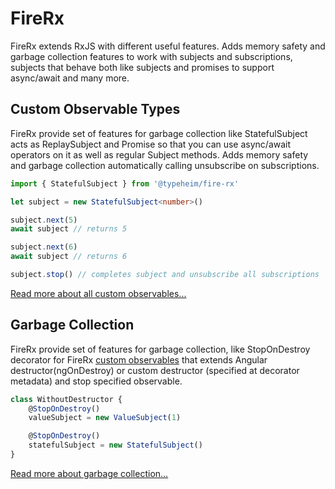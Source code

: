 # FireRx 

FireRx extends RxJS with different useful features. Adds memory safety and garbage collection features to work with subjects 
and subscriptions, subjects that behave both like subjects and promises to support async/await and many more. 

## Custom Observable Types 
FireRx provide set of features for garbage collection like StatefulSubject acts as ReplaySubject and Promise so that you can use async/await operators on it as well as regular Subject methods. 
Adds memory safety and garbage collection automatically calling unsubscribe on subscriptions.
```typescript
import { StatefulSubject } from '@typeheim/fire-rx'

let subject = new StatefulSubject<number>()

subject.next(5)  
await subject // returns 5

subject.next(6)
await subject // returns 6

subject.stop() // completes subject and unsubscribe all subscriptions
```
[Read more about all custom observables...](docs/custom-observables.md)

## Garbage Collection
FireRx provide set of features for garbage collection, like StopOnDestroy decorator for FireRx [custom observables](custom-observables.md) that extends Angular
destructor(ngOnDestroy) or custom destructor (specified at decorator metadata) and stop specified observable.

```typescript
class WithoutDestructor {
    @StopOnDestroy()
    valueSubject = new ValueSubject(1)

    @StopOnDestroy()
    statefulSubject = new StatefulSubject()
}
```
[Read more about garbage collection...](docs/garbage-collection.md)
